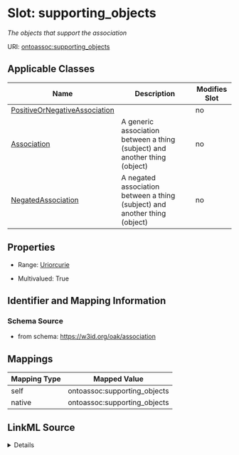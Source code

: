

# Slot: supporting_objects


_The objects that support the association_





URI: [ontoassoc:supporting_objects](https://w3id.org/oak/association/supporting_objects)



<!-- no inheritance hierarchy -->





## Applicable Classes

| Name | Description | Modifies Slot |
| --- | --- | --- |
| [PositiveOrNegativeAssociation](PositiveOrNegativeAssociation.md) |  |  no  |
| [Association](Association.md) | A generic association between a thing (subject) and another thing (object) |  no  |
| [NegatedAssociation](NegatedAssociation.md) | A negated association between a thing (subject) and another thing (object) |  no  |







## Properties

* Range: [Uriorcurie](Uriorcurie.md)

* Multivalued: True





## Identifier and Mapping Information







### Schema Source


* from schema: https://w3id.org/oak/association




## Mappings

| Mapping Type | Mapped Value |
| ---  | ---  |
| self | ontoassoc:supporting_objects |
| native | ontoassoc:supporting_objects |




## LinkML Source

<details>
```yaml
name: supporting_objects
description: The objects that support the association
from_schema: https://w3id.org/oak/association
rank: 1000
alias: supporting_objects
domain_of:
- PositiveOrNegativeAssociation
range: uriorcurie
multivalued: true

```
</details>